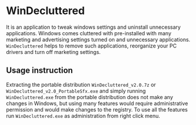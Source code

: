 # WinDecluttered

It is an application to tweak windows settings and uninstall unnecessary applications. Windows comes cluttered with pre-installed with many marketing and advertising settings turned on and unnecessary applications. ```WinDecluttered``` helps to remove such applications, reorganize your PC drivers and turn off marketing settings.


## Usage instruction

Extracting the portable distribution ```WinDecluttered_v2.0.7z``` or ```WinDecluttered_v2.0_PortableSfx.exe``` and simply running ```WinDecluttered.exe``` from the portable distribution does not make any changes in Windows, but using many features would require administrative permission and would make changes to the registry. To use all the features run ```WinDecluttered.exe``` as administration from right click menu.

